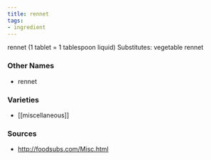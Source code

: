 ```yaml
---
title: rennet
tags:
- ingredient
---
```

rennet (1 tablet = 1 tablespoon liquid) Substitutes: vegetable rennet

### Other Names

* rennet

### Varieties

* [[miscellaneous]]

### Sources
* http://foodsubs.com/Misc.html

